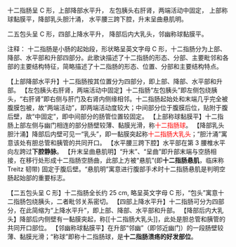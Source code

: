 十二指肠呈 C 形，上部降部水平升，
左包胰头右肝肾，两端活动中固定，
上部称球黏膜平，降部乳头胆汁涌，
水平腰三跨下腔，升末呈曲悬肌明。

二五包头呈 C 形，四部上降水平升，
降部后内大乳头，邻幽称球黏膜平。

注释：
十二指肠是小肠的起始段，形状略呈英文字母 C 形，十二指肠分为上部、降部、水平部和升部四部分。此歌诀描述了十二指肠的形态、分部、主要毗邻和各部的主要结构特征，简略描述了十二指肠的形态、位置、分部和主要结构特点。

【上部降部水平升】十二指肠按其位置分为四部分，即上部、降部、水平部和升部。
【左包胰头右肝肾，两端活动中固定】十二指肠“左包胰头”即左侧包绕胰头，“右肝肾”即右侧与肝门及右肾内侧缘相邻。十二指肠起始处和末端几乎完全被腹膜包被，故“两端活动”，即两端活动度较大；中间部分位于腹膜后位，贴附于腹后壁，故“中固定”，即中间部分的肠管位置较固定。
【上部称球黏膜平】十二指肠上部左侧与幽门相连的部分肠壁较薄、黏膜光滑，称<font color="#ff0000">十二指肠球</font>。
【降部乳头胆汁涌】降部后内壁可见一“乳头”，即一黏膜突起称<font color="#ff0000">十二指肠大乳头</font>；“胆汁涌”寓意该处有胆总管和胰管的共同开口。
【水平腰三跨下腔】水平部在第 3 腰椎水平向左跨过**下腔静脉**。
【升末呈曲悬肌明】“升末”、“呈曲”即升部末端与空肠相接，在移行处形成十二指肠空肠曲，此部上方被“悬肌”(即**十二指肠悬肌**，临床称 Treitz 韧带) 固定于腹后壁。“悬肌明”寓意进行腹部手术时十二指肠悬肌是判明空肠起始部的重要标志。

【二五包头呈 C 形】十二指肠全长约 25 cm, 略呈英文字母 C 形，“包头”寓意十二指肠包绕胰头，二者毗邻关系密切。
【四部上降水平升】十二指肠可分为四部分，在此简缩为“上降水平升”，即上部、降部、水平部和升部。
【降部后内大乳头】降部后内侧壁有一黏膜突起，称[[十二指肠大乳头]]，此处是胆总管和胰管的共同开口部位。
【邻幽称球黏膜平】在升部“邻幽”（即邻近幽门）的一段肠壁较薄、黏膜光滑；“称球”即称十二指肠球，是**十二指肠溃疡的好发部位**。






